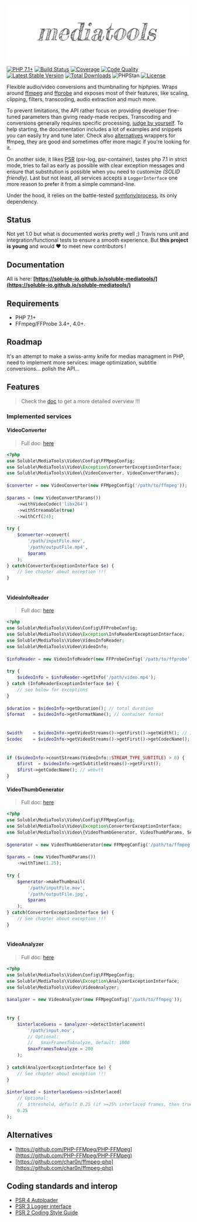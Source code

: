 ![Logo](./docs/assets/images/mediatools.png)  

[![PHP 7.1+](https://img.shields.io/badge/php-7.1+-ff69b4.svg)](https://packagist.org/packages/soluble/mediatools)
[![Build Status](https://travis-ci.org/soluble-io/soluble-mediatools.svg?branch=master)](https://travis-ci.org/soluble-io/soluble-mediatools)
[![Coverage](https://codecov.io/gh/soluble-io/soluble-mediatools/branch/master/graph/badge.svg)](https://codecov.io/gh/soluble-io/soluble-mediatools)
[![Code Quality](https://scrutinizer-ci.com/g/soluble-io/soluble-mediatools/badges/quality-score.png?b=master)](https://scrutinizer-ci.com/g/soluble-io/soluble-mediatools/?branch=master)
[![Latest Stable Version](https://poser.pugx.org/soluble/mediatools/v/stable.svg)](https://packagist.org/packages/soluble/mediatools)
[![Total Downloads](https://poser.pugx.org/soluble/mediatools/downloads.png)](https://packagist.org/packages/soluble/mediatools)
![PHPStan](https://img.shields.io/badge/style-level%207-brightgreen.svg?style=flat-square&label=phpstan)
[![License](https://poser.pugx.org/soluble/mediatools/license.png)](https://packagist.org/packages/soluble/mediatools)

Flexible audio/video conversions and thumbnailing for hi*php*ies.
Wraps around [ffmpeg](https://www.ffmpeg.org/) and [ffprobe](https://www.ffmpeg.org/ffprobe.html)
and exposes most of their features, like scaling, clipping, filters, transcoding, audio extraction 
and much more.   

To prevent limitations, the API rather focus on providing developer fine-tuned parameters 
than giving ready-made recipes. Transcoding and conversions generally
requires specific processing, [judge by yourself](https://soluble-io.github.io/soluble-mediatools/video-conversion-service/#notes).
To help starting, the documentation includes a lot of examples and snippets you
can easily try and tune later. Check also [alternatives](./README.md#alternatives) wrappers
for ffmpeg, they are good and sometimes offer more magic if you're looking for it.
    
On another side, it likes [PSR](https://www.php-fig.org/psr/) (psr-log, psr-container), tastes php 7.1 in strict mode, tries to fail as early as possible 
with clear exception messages and ensure that substitution is possible when you need to customize
*(SOLID friendly)*. Last but not least, all services accepts a `LoggerInterface` one more reason to
prefer it from a simple command-line.  

Under the hood, it relies on the battle-tested [symfony/process](https://symfony.com/doc/current/components/process.html), its only dependency.
     
## Status

Not yet 1.0 but what is documented works pretty well ;) Travis runs unit and integration/functional 
tests to ensure a smooth experience. But **this project is young** and would ❤️ to meet new contributors !

## Documentation 

All is here: **[https://soluble-io.github.io/soluble-mediatools/](https://soluble-io.github.io/soluble-mediatools/)**

## Requirements

- PHP 7.1+
- FFmpeg/FFProbe 3.4+, 4.0+.

## Roadmap

It's an attempt to make a swiss-army knife for medias managment in PHP, 
need to implement more services: image optimization, subtitle conversions... polish the API... 
 
## Features

> Check the [doc](https://soluble-io.github.io/soluble-mediatools/) to get a more detailed overview !!!

### Implemented services

#### VideoConverter

> Full doc: [here](https://soluble-io.github.io/soluble-mediatools/video-conversion-service/)

```php
<?php
use Soluble\MediaTools\Video\Config\FFMpegConfig;
use Soluble\MediaTools\Video\Exception\ConverterExceptionInterface;
use Soluble\MediaTools\Video\{VideoConverter, VideoConvertParams};

$converter = new VideoConverter(new FFMpegConfig('/path/to/ffmpeg'));

$params = (new VideoConvertParams())
    ->withVideoCodec('libx264')    
    ->withStreamable(true)
    ->withCrf(24);                  
    
try {    
    $converter->convert(
        '/path/inputFile.mov', 
        '/path/outputFile.mp4', 
        $params
    );    
} catch(ConverterExceptionInterface $e) {
    // See chapter about exception !!!    
}
       
```  
 
#### VideoInfoReader 

> Full doc: [here](https://soluble-io.github.io/soluble-mediatools/video-info-service/)

```php
<?php
use Soluble\MediaTools\Video\Config\FFProbeConfig;
use Soluble\MediaTools\Video\Exception\InfoReaderExceptionInterface;
use Soluble\MediaTools\Video\VideoInfoReader;
use Soluble\MediaTools\Video\VideoInfo;

$infoReader = new VideoInfoReader(new FFProbeConfig('/path/to/ffprobe'));

try {
    $videoInfo = $infoReader->getInfo('/path/video.mp4');
} catch (InfoReaderExceptionInterface $e) {
    // see below for exceptions
}

$duration = $videoInfo->getDuration(); // total duration
$format   = $videoInfo->getFormatName(); // container format


$width    = $videoInfo->getVideoStreams()->getFirst()->getWidth(); // 1080
$codec    = $videoInfo->getVideoStreams()->getFirst()->getCodecName(); // vp9


if ($videoInfo->countStreams(VideoInfo::STREAM_TYPE_SUBTITLE) > 0) {
    $first  = $videoInfo->getSubtitleStreams()->getFirst();
    $first->getCodecName(); // webvtt
}

``` 

#### VideoThumbGenerator 

> Full doc: [here](https://soluble-io.github.io/soluble-mediatools/video-thumb-service/)

```php
<?php
use Soluble\MediaTools\Video\Config\FFMpegConfig;
use Soluble\MediaTools\Video\Exception\ConverterExceptionInterface;
use Soluble\MediaTools\Video\{VideoThumbGenerator, VideoThumbParams, SeekTime};

$generator = new VideoThumbGenerator(new FFMpegConfig('/path/to/ffmpeg'));

$params = (new VideoThumbParams())
    ->withTime(1.25);
    
try {    
    $generator->makeThumbnail(
        '/path/inputFile.mov', 
        '/path/outputFile.jpg', 
        $params
    );    
} catch(ConverterExceptionInterface $e) {
    // See chapter about exception !!!    
}
       
``` 

#### VideoAnalyzer

> Full doc: [here](https://soluble-io.github.io/soluble-mediatools/video-detection-service/)

```php
<?php
use Soluble\MediaTools\Video\Config\FFMpegConfig;
use Soluble\MediaTools\Video\Exception\AnalyzerExceptionInterface;
use Soluble\MediaTools\Video\VideoAnalyzer;

$analyzer = new VideoAnalyzer(new FFMpegConfig('/path/to/ffmpeg'));

    
try {    
    $interlaceGuess = $analyzer->detectInterlacement(
        '/path/input.mov',
        // Optional:
        //   $maxFramesToAnalyze, default: 1000
        $maxFramesToAnalyze = 200
    );
    
} catch(AnalyzerExceptionInterface $e) {
    // See chapter about exception !!!    
}

$interlaced = $interlaceGuess->isInterlaced(
    // Optional: 
    //  $threshold, default 0.25 (if >=25% interlaced frames, then true) 
    0.25
);

``` 

## Alternatives

- [https://github.com/PHP-FFMpeg/PHP-FFMpeg](https://github.com/PHP-FFMpeg/PHP-FFMpeg)
- [https://github.com/char0n/ffmpeg-php](https://github.com/char0n/ffmpeg-php) 
   
## Coding standards and interop

* [PSR 4 Autoloader](https://github.com/php-fig/fig-standards/blob/master/accepted/PSR-4-autoloader.md)
* [PSR 3 Logger interface](https://github.com/php-fig/fig-standards/blob/master/accepted/PSR-3-logger-interface.md)
* [PSR 2 Coding Style Guide](https://github.com/php-fig/fig-standards/blob/master/accepted/PSR-2-coding-style-guide.md)


